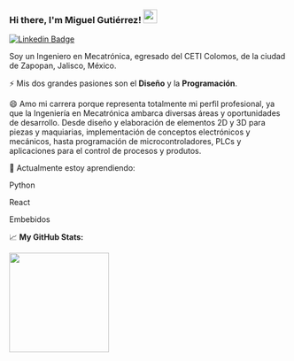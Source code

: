 ### Hi there, I'm Miguel Gutiérrez! <img src="https://media.giphy.com/media/hvRJCLFzcasrR4ia7z/giphy.gif" width="25px">

[![Linkedin Badge](https://img.shields.io/badge/-LinkedIn-0e76a8?style=flat-square&logo=Linkedin&logoColor=white)](https://www.linkedin.com/in/miguelgutierrezl/)
<!--[![Website Badge](https://img.shields.io/badge/Website-3b5998?style=flat-square&logo=google-chrome&logoColor=white)](https://gkassym.netlify.app)
[![Twitter Badge](https://img.shields.io/badge/-Twitter-00acee?style=flat-square&logo=Twitter&logoColor=white)](https://twitter.com/GKassym)
[![Instagram Badge](https://img.shields.io/badge/-Instagram-e4405f?style=flat-square&logo=Instagram&logoColor=white)](https://instagram.com/gkassym/)
[![Medium Badge](https://img.shields.io/badge/medium-%2312100E.svg?&style=for-square&logo=medium&logoColor=white)](https://gapur-kassym.medium.com/)
[![Telegram Badge](https://img.shields.io/badge/-Telegram-0088cc?style=flat-square&logo=Telegram&logoColor=white)](https://t.me/GKassym)-->

<!--
**Mnstre/Mnstre** is a ✨ _special_ ✨ repository because its `README.md` (this file) appears on your GitHub profile.

Here are some ideas to get you started:

- 🔭 I’m currently working on ...
- 🌱 I’m currently learning ...
- 👯 I’m looking to collaborate on ...
- 🤔 I’m looking for help with ...
- 💬 Ask me about ...
- 📫 How to reach me: ...
- 😄 Pronouns: ...
- ⚡ Fun fact: ...
-->

Soy un Ingeniero en Mecatrónica, egresado del CETI Colomos, de la ciudad de Zapopan, Jalisco, México.

⚡ Mis dos grandes pasiones son el **Diseño** y la **Programación**.

😄 Amo mi carrera porque representa totalmente mi perfil profesional, ya que la Ingeniería en Mecatrónica ambarca diversas áreas y oportunidades de desarrollo. Desde diseño y elaboración de elementos 2D y 3D para piezas y maquiarias, implementación de conceptos electrónicos y mecánicos, hasta programación de microcontroladores, PLCs y aplicaciones para el control de procesos y produtos.

🔭 Actualmente estoy aprendiendo:

Python

React

Embebidos

📈 **My GitHub Stats:**

<p>
  <img height="180em" src="https://github-readme-stats.vercel.app/api/top-langs/?username=Mnstre&exclude_repo=KNN-Image-Classification&show_icons=true&hide_border=true&layout=compact&langs_count=8"/>
</p>
